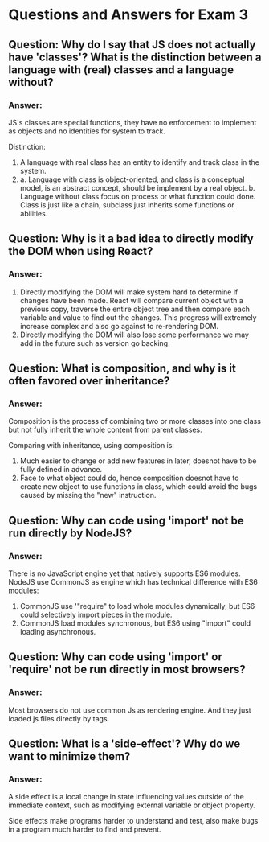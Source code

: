 # Questions and Answers for Exam 3

## Question:  Why do I say that JS does not actually have 'classes'?  What is the distinction between a language with (real) classes and a language without?

### Answer:
 
JS's classes are special functions, they have no enforcement to implement as objects and no identities for system to track.

Distinction:
1. A language with real class has an entity to identify and track class in the system.
2. a. Language with class is object-oriented,  and class is a conceptual model, is an abstract  concept, should be implement by a real object.
	b. Language without class focus on process or what function could done. Class is just like a chain, subclass just inherits some functions or abilities.  


## Question:  Why is it a bad idea to directly modify the DOM when using React?

### Answer:
1. Directly modifying the DOM will make system hard to determine if changes have been made. React will compare current object with a previous copy, traverse the entire object tree and then compare each variable and value to find out the changes. This progress will extremely increase complex and also go against to re-rendering DOM.
2. Directly modifying the DOM will also lose some performance we may add in the future such as version go backing.

## Question:  What is composition, and why is it often favored over inheritance?

### Answer:

Composition is the process of combining two or more classes into one class but not fully inherit the whole content from parent classes.

Comparing with inheritance, using composition is:
1. Much easier to change or add new features in later, doesnot have to be fully defined in advance.
2. Face to what object could do, hence composition doesnot have to create new object to use functions in class, which could avoid the bugs caused by missing the "new" instruction.


## Question:  Why can code using 'import' not be run directly by NodeJS?  

### Answer:
 
There is no JavaScript engine yet that natively supports ES6 modules. NodeJS use CommonJS as engine which has technical difference with ES6 modules:

1. CommonJS use '"require" to load whole modules dynamically, but ES6 could selectively import pieces in the module.
2. CommonJS load modules synchronous, but ES6 using "import" could loading asynchronous.

## Question:  Why can code using 'import' or 'require' not be run directly in most browsers?

### Answer:
 

Most browsers do not  use common Js as rendering engine. And they just loaded js files directly by tags. 

## Question:  What is a 'side-effect'?  Why do we want to minimize them?

### Answer:
 
 A side effect is a local change in state influencing values outside of the immediate context, such as modifying external variable or object property.

Side effects make programs harder to understand and test, also make bugs in a program much harder to find and prevent.